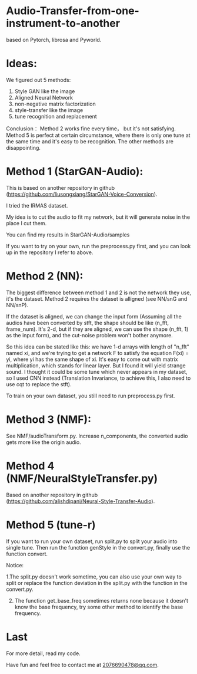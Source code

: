 # Audio-Transfer-from-one-instrument-to-another
based on Pytorch, librosa and Pyworld.

# Ideas:
We figured out 5 methods:
1. Style GAN like the image
2. Aligned Neural Network  
3. non-negative matrix factorization
4. style-transfer like the image
5. tune recognition and replacement

Conclusion：
Method 2 works fine every time， but it's not satisfying. Method 5 is perfect at certain circumstance, where there is only one tune at the same time and it's easy to be recognition. The other methods are disappointing. 

# Method 1 (StarGAN-Audio):
  This is based on another repository in github (https://github.com/liusongxiang/StarGAN-Voice-Conversion).
  
  I tried the IRMAS dataset.
  
  My idea is to cut the audio to fit my network, but it will generate noise in the place I cut them.
  
  You can find my results in StarGAN-Audio/samples
  
  If you want to try on your own, run the preprocess.py first, and you can look up in the repository I refer to above.
  
# Method 2 (NN):
  The biggest difference between method 1 and 2 is not the network they use, it's the dataset. Method 2 requires the dataset is alligned (see NN/snG and NN/snP).
  
  If the dataset is aligned, we can change the input form (Assuming all the audios have been converted by stft, the shape should be like (n_fft, frame_num). It's 2-d, but if they are aligned, we can use the shape (n_fft, 1) as the input form), and the cut-noise problem won't bother anymore.
  
  So this idea can be stated like this: we have 1-d arrays with length of "n_fft" named xi, and we're trying to get a network F to satisfy the equation F(xi) = yi, where yi has the same shape of xi. It's easy to come out with matrix multiplication, which stands for linear layer. But I found it will yield strange sound. I thought it could be some tune which never appears in my dataset, so I used CNN instead (Translation Invariance, to achieve this, I also need to use cqt to replace the stft).
  
  To train on your own dataset, you still need to run preprocess.py first.
 
 # Method 3 (NMF):
 See NMF/audioTransform.py. Increase n_components, the converted audio gets more like the origin audio.
 
 # Method 4 (NMF/NeuralStyleTransfer.py)
 Based on another repository in github (https://github.com/alishdipani/Neural-Style-Transfer-Audio).
 
 # Method 5 (tune-r)
 If you want to run your own dataset, run split.py to split your audio into single tune. Then run the function genStyle in the convert.py, finally use the function convert.
 
 Notice: 
 
 1.The split.py doesn't work sometime, you can also use your own way to split or replace the function deviation in the split.py with the function in the convert.py.
 
 2. The function get_base_freq sometimes returns none because it doesn't know the base frequency, try some other method to identify the base frequency.
 
 # Last
 For more detail, read my code.
 
 Have fun and feel free to contact me at 2076690478@qq.com.
